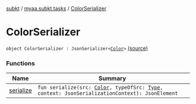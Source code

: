 [subkt](../../index.md) / [myaa.subkt.tasks](../index.md) / [ColorSerializer](./index.md)

# ColorSerializer

`object ColorSerializer : JsonSerializer<`[`Color`](https://docs.oracle.com/javase/9/docs/api/java/awt/Color.html)`>` [(source)](https://github.com/Myaamori/SubKt/blob/0.1.8/src/main/kotlin/myaa/subkt/tasks/discordtask.kt#L33)

### Functions

| Name | Summary |
|---|---|
| [serialize](serialize.md) | `fun serialize(src: `[`Color`](https://docs.oracle.com/javase/9/docs/api/java/awt/Color.html)`, typeOfSrc: `[`Type`](https://docs.oracle.com/javase/9/docs/api/java/lang/reflect/Type.html)`, context: JsonSerializationContext): JsonElement` |
